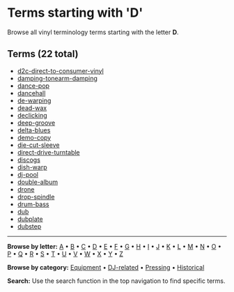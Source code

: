 # Terms starting with 'D'

Browse all vinyl terminology terms starting with the letter **D**.

## Terms (22 total)

- [d2c-direct-to-consumer-vinyl](../terms/d/d2c-direct-to-consumer-vinyl.md)
- [damping-tonearm-damping](../terms/d/damping-tonearm-damping.md)
- [dance-pop](../terms/d/dance-pop.md)
- [dancehall](../terms/d/dancehall.md)
- [de-warping](../terms/d/de-warping.md)
- [dead-wax](../terms/d/dead-wax.md)
- [declicking](../terms/d/declicking.md)
- [deep-groove](../terms/d/deep-groove.md)
- [delta-blues](../terms/d/delta-blues.md)
- [demo-copy](../terms/d/demo-copy.md)
- [die-cut-sleeve](../terms/d/die-cut-sleeve.md)
- [direct-drive-turntable](../terms/d/direct-drive-turntable.md)
- [discogs](../terms/d/discogs.md)
- [dish-warp](../terms/d/dish-warp.md)
- [dj-pool](../terms/d/dj-pool.md)
- [double-album](../terms/d/double-album.md)
- [drone](../terms/d/drone.md)
- [drop-spindle](../terms/d/drop-spindle.md)
- [drum-bass](../terms/d/drum-bass.md)
- [dub](../terms/d/dub.md)
- [dubplate](../terms/d/dubplate.md)
- [dubstep](../terms/d/dubstep.md)


---

**Browse by letter:** [A](a.md) • [B](b.md) • [C](c.md) • [D](d.md) • [E](e.md) • [F](f.md) • [G](g.md) • [H](h.md) • [I](i.md) • [J](j.md) • [K](k.md) • [L](l.md) • [M](m.md) • [N](n.md) • [O](o.md) • [P](p.md) • [Q](q.md) • [R](r.md) • [S](s.md) • [T](t.md) • [U](u.md) • [V](v.md) • [W](w.md) • [X](x.md) • [Y](y.md) • [Z](z.md)

**Browse by category:** [Equipment](../tags/equipment.md) • [DJ-related](../tags/dj-related.md) • [Pressing](../tags/pressing.md) • [Historical](../tags/historical.md)

**Search:** Use the search function in the top navigation to find specific terms.
